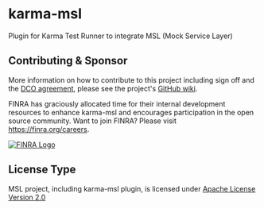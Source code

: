 karma-msl
=========

Plugin for Karma Test Runner to integrate MSL (Mock Service Layer)

## Contributing & Sponsor

More information on how to contribute to this project including sign off and the [DCO agreement](https://github.com/FINRAOS/karma-msl/blob/master/DCO.md), please see the project's [GitHub wiki](https://github.com/FINRAOS/karma-msl/wiki).

FINRA has graciously allocated time for their internal development resources to enhance karma-msl and encourages participation in the open source community. Want to join FINRA? Please visit https://finra.org/careers.

[![FINRA Logo][1]](https://finra.org)


## License Type

MSL project, including karma-msl plugin, is licensed under [Apache License Version 2.0](http://www.apache.org/licenses/LICENSE-2.0)

[1]: http://www.finra.org/web/groups/corporate/@corp/documents/web_asset/p075334.gif

